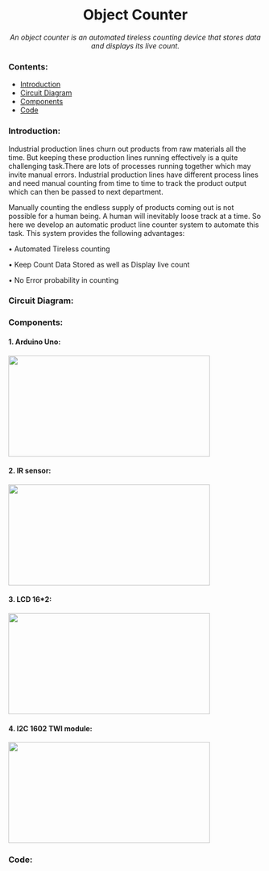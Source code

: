 <h1 align="center">Object Counter</h1>
<div align="center">
  
<i>An object counter is an automated tireless counting device that stores data and displays its live count.</i>

</div>

### Contents:
  - [Introduction](#introduction)
  - [Circuit Diagram](#circuit-diagram)
  - [Components](#components)
  - [Code](#code)

### Introduction:
Industrial production lines churn out products from raw materials all the time. But keeping these production lines running effectively is a quite challenging task.There are lots of processes running together which may invite manual errors. Industrial production lines have different process lines and need manual counting from time to time to track the product output which can then be passed to next department.

Manually counting the endless supply of products coming out is not possible for a human being. A human will inevitably loose track at a time. So here we develop an automatic product line counter system to automate this task. This system provides the following advantages:

•	Automated Tireless counting

•	Keep Count Data Stored as well as Display live count

•	No Error probability in counting

### Circuit Diagram:



### Components:

  #### 1. Arduino Uno:
  
  <img src="https://5.imimg.com/data5/XI/KF/MY-4167793/arduino-uno-smd-500x500.jpg" target ="_blank" style="width: 400px; height: 200px;" width="400" height="200"/>
  
  #### 2. IR sensor:
  
  <img src="https://makerbazar.in/cdn/shop/products/Untitled-1_29_1_1024x.jpg?v=1582882342" target ="_blank" style="width: 400px; height: 200px;" width="400" height="200"/>
  
  #### 3. LCD 16*2:
  
  <img src="https://m.media-amazon.com/images/I/41WzWE5uF5L.jpg" target ="_blank" style="width: 400px; height: 200px;" width="400" height="200"/>
  
  #### 4. I2C 1602 TWI module:
  
  <img src="https://5.imimg.com/data5/XI/KF/MY-4167793/arduino-uno-smd-500x500.jpg" target ="_blank" style="width: 400px; height: 200px;" width="400" height="200"/>

### Code:

